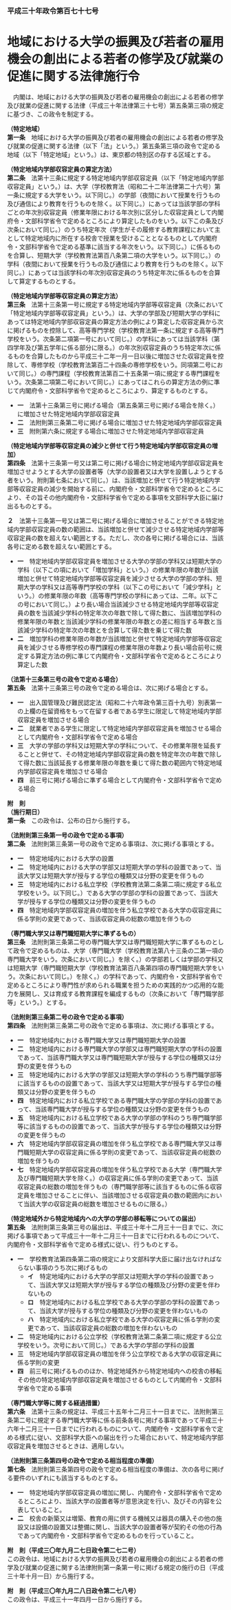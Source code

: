 ### 平成三十年政令第百七十七号  
# 地域における大学の振興及び若者の雇用機会の創出による若者の修学及び就業の促進に関する法律施行令  
　内閣は、地域における大学の振興及び若者の雇用機会の創出による若者の修学及び就業の促進に関する法律（平成三十年法律第三十七号）第五条第三項の規定に基づき、この政令を制定する。  
  
**（特定地域）**  
**第一条**　地域における大学の振興及び若者の雇用機会の創出による若者の修学及び就業の促進に関する法律（以下「法」という。）第五条第三項の政令で定める地域（以下「特定地域」という。）は、東京都の特別区の存する区域とする。  
  
**（特定地域内学部収容定員の算定方法）**  
**第二条**　法第十三条に規定する特定地域内学部収容定員（以下「特定地域内学部収容定員」という。）は、大学（学校教育法（昭和二十二年法律第二十六号）第一条に規定する大学をいう。以下同じ。）の学部（夜間において授業を行うもの及び通信により教育を行うものを除く。以下同じ。）にあっては当該学部の学科ごとの年次別収容定員（修業年限における年次別に区分した収容定員として内閣府令・文部科学省令で定めるところにより算定したものをいう。以下この条及び次条において同じ。）のうち特定年次（学生がその履修する教育課程において主として特定地域内に所在する校舎で授業を受けることとなるものとして内閣府令・文部科学省令で定める基準に該当する年次をいう。以下同じ。）に係るものを合算し、短期大学（学校教育法第百八条第二項の大学をいう。以下同じ。）の学科（夜間において授業を行うもの及び通信により教育を行うものを除く。以下同じ。）にあっては当該学科の年次別収容定員のうち特定年次に係るものを合算して算定するものとする。  
  
**（特定地域内学部等収容定員の算定方法）**  
**第三条**　法第十三条第一号に規定する特定地域内学部等収容定員（次条において「特定地域内学部等収容定員」という。）は、大学の学部及び短期大学の学科にあっては特定地域内学部収容定員の算定方法の例により算定した収容定員から次に掲げるものを控除して、高等専門学校（学校教育法第一条に規定する高等専門学校をいう。次条第二項第一号において同じ。）の学科にあっては当該学科（第四学年及び第五学年に係る部分に限る。）の年次別収容定員のうち特定年次に係るものを合算したものから平成三十二年一月一日以後に増加させた収容定員を控除して、専修学校（学校教育法第百二十四条の専修学校をいう。同項第二号において同じ。）の専門課程（学校教育法第百二十五条第一項に規定する専門課程をいう。次条第二項第二号において同じ。）にあってはこれらの算定方法の例に準じて内閣府令・文部科学省令で定めるところにより、算定するものとする。  
* **一**　法第十三条第三号に掲げる場合（第五条第三号に掲げる場合を除く。）に増加させた特定地域内学部収容定員  
* **二**　法附則第三条第二号に掲げる場合に増加させた特定地域内学部収容定員  
* **三**　附則第六条に規定する場合に増加させた特定地域内学部収容定員  
  
**（特定地域内学部等収容定員の減少と併せて行う特定地域内学部収容定員の増加）**  
**第四条**　法第十三条第一号又は第二号に掲げる場合に特定地域内学部収容定員を増加させようとする大学の設置者等（大学の設置者又は大学を設置しようとする者をいう。附則第七条において同じ。）は、当該増加と併せて行う特定地域内学部等収容定員の減少を開始する前に、内閣府令・文部科学省令で定めるところにより、その旨その他内閣府令・文部科学省令で定める事項を文部科学大臣に届け出るものとする。  
  
**２**　法第十三条第一号又は第二号に掲げる場合に増加させることができる特定地域内学部収容定員の数の範囲は、当該増加と併せて減少させる特定地域内学部等収容定員の数を超えない範囲とする。ただし、次の各号に掲げる場合には、当該各号に定める数を超えない範囲とする。  
* **一**　特定地域内学部収容定員を増加させる大学の学部の学科又は短期大学の学科（以下この項において「増加学科」という。）の修業年限の年数が当該増加と併せて特定地域内学部等収容定員を減少させる大学の学部の学科、短期大学の学科又は高等専門学校の学科（以下この号において「減少学科」という。）の修業年限の年数（高等専門学校の学科にあっては、二年。以下この号において同じ。）より長い場合当該減少させる特定地域内学部等収容定員の数を当該減少学科の特定年次の年数で除して得た数に、当該増加学科の修業年限の年数と当該減少学科の修業年限の年数との差に相当する年数と当該減少学科の特定年次の年数とを合算して得た数を乗じて得た数  
* **二**　増加学科の修業年限の年数が当該増加と併せて特定地域内学部等収容定員を減少させる専修学校の専門課程の修業年限の年数より長い場合前号に規定する算定方法の例に準じて内閣府令・文部科学省令で定めるところにより算定した数  
  
**（法第十三条第三号の政令で定める場合）**  
**第五条**　法第十三条第三号の政令で定める場合は、次に掲げる場合とする。  
* **一**　出入国管理及び難民認定法（昭和二十六年政令第三百十九号）別表第一の上欄の在留資格をもって在留する者である学生に限定して特定地域内学部収容定員を増加させる場合  
* **二**　就業者である学生に限定して特定地域内学部収容定員を増加させる場合として内閣府令・文部科学省令で定める場合  
* **三**　大学の学部の学科又は短期大学の学科について、その修業年限を延長することと併せて、その特定地域内学部収容定員の数を特定年次の年数で除して得た数に当該延長する修業年限の年数を乗じて得た数の範囲内で特定地域内学部収容定員を増加させる場合  
* **四**　前三号に掲げる場合に準ずる場合として内閣府令・文部科学省令で定める場合  
  
**附　則**  
**（施行期日）**  
**第一条**　この政令は、公布の日から施行する。  
  
**（法附則第三条第一号の政令で定める事項）**  
**第二条**　法附則第三条第一号の政令で定める事項は、次に掲げる事項とする。  
* **一**　特定地域内における大学の設置  
* **二**　特定地域内における大学の学部又は短期大学の学科の設置であって、当該大学又は短期大学が授与する学位の種類又は分野の変更を伴うもの  
* **三**　特定地域内における私立学校（学校教育法第二条第二項に規定する私立学校をいう。以下同じ。）である大学の学部の学科の設置であって、当該大学が授与する学位の種類又は分野の変更を伴うもの  
* **四**　特定地域内学部収容定員の増加を伴う私立学校である大学の収容定員に係る学則の変更であって、当該収容定員の総数の増加を伴うもの  
  
**（専門職大学又は専門職短期大学に準ずるもの）**  
**第三条**　法附則第三条第二号の専門職大学又は専門職短期大学に準ずるものとして政令で定めるものは、大学（専門職大学（学校教育法第八十三条の二第一項の専門職大学をいう。次条において同じ。）を除く。）の学部若しくは学部の学科又は短期大学（専門職短期大学（学校教育法第百八条第四項の専門職短期大学をいう。次条において同じ。）を除く。）の学科であって、内閣府令・文部科学省令で定めるところにより専門性が求められる職業を担うための実践的かつ応用的な能力を展開し、又は育成する教育課程を編成するもの（次条において「専門職学部等」という。）とする。  
  
**（法附則第三条第二号の政令で定める事項）**  
**第四条**　法附則第三条第二号の政令で定める事項は、次に掲げる事項とする。  
* **一**　特定地域内における専門職大学又は専門職短期大学の設置  
* **二**　特定地域内における専門職大学の学部又は専門職短期大学の学科の設置であって、当該専門職大学又は専門職短期大学が授与する学位の種類又は分野の変更を伴うもの  
* **三**　特定地域内における大学の学部又は短期大学の学科のうち専門職学部等に該当するものの設置であって、当該大学又は短期大学が授与する学位の種類又は分野の変更を伴うもの  
* **四**　特定地域内における私立学校である専門職大学の学部の学科の設置であって、当該専門職大学が授与する学位の種類又は分野の変更を伴うもの  
* **五**　特定地域内における私立学校である大学の学部の学科のうち専門職学部等に該当するものの設置であって、当該大学が授与する学位の種類又は分野の変更を伴うもの  
* **六**　特定地域内学部収容定員の増加を伴う私立学校である専門職大学又は専門職短期大学の収容定員に係る学則の変更であって、当該収容定員の総数の増加を伴うもの  
* **七**　特定地域内学部収容定員の増加を伴う私立学校である大学（専門職大学及び専門職短期大学を除く。）の収容定員に係る学則の変更であって、当該収容定員の総数の増加を伴うもの（専門職学部等に該当するものに係る収容定員を増加させることに伴い、当該増加させる収容定員の数の範囲内において当該大学の収容定員の総数を増加させるものに限る。）  
  
**（特定地域外から特定地域内への大学の学部の移転等についての届出）**  
**第五条**　法附則第三条第三号の届出は、平成三十年十二月三十一日までに、次に掲げる事項であって平成三十一年十二月三十一日までに行われるものについて、内閣府令・文部科学省令で定める様式に従い、行うものとする。  
* **一**　学校教育法第四条第二項の規定により文部科学大臣に届け出なければならない事項のうち次に掲げるもの  
	* **イ**　特定地域内における大学の学部又は短期大学の学科の設置であって、当該大学又は短期大学が授与する学位の種類及び分野の変更を伴わないもの  
	* **ロ**　特定地域内における私立学校である大学の学部の学科の設置であって、当該大学が授与する学位の種類及び分野の変更を伴わないもの  
	* **ハ**　特定地域内における私立学校である大学の収容定員に係る学則の変更であって、当該収容定員の総数の増加を伴わないもの  
* **二**　特定地域内における公立学校（学校教育法第二条第二項に規定する公立学校をいう。次号において同じ。）である大学の学部の学科の設置  
* **三**　特定地域内学部収容定員の増加を伴う公立学校である大学の収容定員に係る学則の変更  
* **四**　前三号に掲げるもののほか、特定地域外から特定地域内への校舎の移転その他の特定地域内学部収容定員を増加させるものとして内閣府令・文部科学省令で定める事項  
  
**（専門職大学等に関する経過措置）**  
**第六条**　法第十三条の規定は、平成三十五年十二月三十一日までに、法附則第三条第二号に規定する専門職大学等に係る前条各号に掲げる事項であって平成三十六年十二月三十一日までに行われるものについて、内閣府令・文部科学省令で定める様式に従い、文部科学大臣への届出を行った場合において、特定地域内学部収容定員を増加させるときは、適用しない。  
  
**（法附則第三条第四号の政令で定める相当程度の準備）**  
**第七条**　法附則第三条第四号の政令で定める相当程度の準備は、次の各号に掲げる要件のいずれにも該当するものとする。  
* **一**　特定地域内学部収容定員の増加に関し、内閣府令・文部科学省令で定めるところにより、当該大学の設置者等が意思決定を行い、及びその内容を公表していること。  
* **二**　校舎の新築又は増築、教育の用に供する機械又は器具の購入その他の施設又は設備の設置又は整備に関し、当該大学の設置者等が契約その他の行為であって内閣府令・文部科学省令で定めるものを行っていること。  
  
**附　則（平成三〇年九月二七日政令第二七二号）**  
この政令は、地域における大学の振興及び若者の雇用機会の創出による若者の修学及び就業の促進に関する法律附則第一条第一号に掲げる規定の施行の日（平成三十年十月一日）から施行する。  
  
**附　則（平成三〇年九月二八日政令第二七八号）**  
この政令は、平成三十一年四月一日から施行する。  
  
